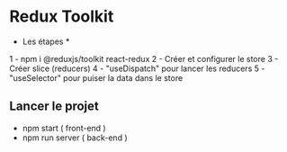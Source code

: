 # Redux Toolkit

* Les étapes *

1 - npm i @reduxjs/toolkit react-redux
2 - Créer et configurer le store
3 - Créer slice (reducers)
4 - "useDispatch" pour lancer les reducers
5 - "useSelector" pour puiser la data dans le store

## Lancer le projet

- npm start ( front-end )
- npm run server ( back-end )
